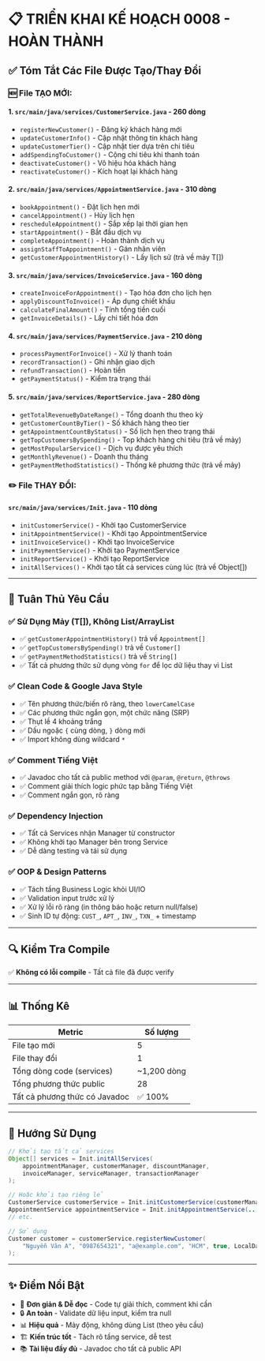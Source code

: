# 📋 TRIỂN KHAI KẾ HOẠCH 0008 - HOÀN THÀNH

## ✅ Tóm Tắt Các File Được Tạo/Thay Đổi

### 🆕 File TẠO MỚI:

#### 1. **`src/main/java/services/CustomerService.java`** - 260 dòng

- `registerNewCustomer()` - Đăng ký khách hàng mới
- `updateCustomerInfo()` - Cập nhật thông tin khách hàng
- `updateCustomerTier()` - Cập nhật tier dựa trên chi tiêu
- `addSpendingToCustomer()` - Cộng chi tiêu khi thanh toán
- `deactivateCustomer()` - Vô hiệu hóa khách hàng
- `reactivateCustomer()` - Kích hoạt lại khách hàng

#### 2. **`src/main/java/services/AppointmentService.java`** - 310 dòng

- `bookAppointment()` - Đặt lịch hẹn mới
- `cancelAppointment()` - Hủy lịch hẹn
- `rescheduleAppointment()` - Sắp xếp lại thời gian hẹn
- `startAppointment()` - Bắt đầu dịch vụ
- `completeAppointment()` - Hoàn thành dịch vụ
- `assignStaffToAppointment()` - Gán nhân viên
- `getCustomerAppointmentHistory()` - Lấy lịch sử (trả về mảy T[])

#### 3. **`src/main/java/services/InvoiceService.java`** - 160 dòng

- `createInvoiceForAppointment()` - Tạo hóa đơn cho lịch hẹn
- `applyDiscountToInvoice()` - Áp dụng chiết khấu
- `calculateFinalAmount()` - Tính tổng tiền cuối
- `getInvoiceDetails()` - Lấy chi tiết hóa đơn

#### 4. **`src/main/java/services/PaymentService.java`** - 210 dòng

- `processPaymentForInvoice()` - Xử lý thanh toán
- `recordTransaction()` - Ghi nhận giao dịch
- `refundTransaction()` - Hoàn tiền
- `getPaymentStatus()` - Kiểm tra trạng thái

#### 5. **`src/main/java/services/ReportService.java`** - 280 dòng

- `getTotalRevenueByDateRange()` - Tổng doanh thu theo kỳ
- `getCustomerCountByTier()` - Số khách hàng theo tier
- `getAppointmentCountByStatus()` - Số lịch hẹn theo trạng thái
- `getTopCustomersBySpending()` - Top khách hàng chi tiêu (trả về mảy)
- `getMostPopularService()` - Dịch vụ được yêu thích
- `getMonthlyRevenue()` - Doanh thu tháng
- `getPaymentMethodStatistics()` - Thống kê phương thức (trả về mảy)

### ✏️ File THAY ĐỔI:

#### **`src/main/java/services/Init.java`** - 110 dòng

- `initCustomerService()` - Khởi tạo CustomerService
- `initAppointmentService()` - Khởi tạo AppointmentService
- `initInvoiceService()` - Khởi tạo InvoiceService
- `initPaymentService()` - Khởi tạo PaymentService
- `initReportService()` - Khởi tạo ReportService
- `initAllServices()` - Khởi tạo tất cả services cùng lúc (trả về Object[])

---

## 🎯 Tuân Thủ Yêu Cầu

### ✅ Sử Dụng Mảy (T[]), Không List/ArrayList

- ✅ `getCustomerAppointmentHistory()` trả về `Appointment[]`
- ✅ `getTopCustomersBySpending()` trả về `Customer[]`
- ✅ `getPaymentMethodStatistics()` trả về `String[]`
- ✅ Tất cả phương thức sử dụng vòng `for` để lọc dữ liệu thay vì List

### ✅ Clean Code & Google Java Style

- ✅ Tên phương thức/biến rõ ràng, theo `lowerCamelCase`
- ✅ Các phương thức ngắn gọn, một chức năng (SRP)
- ✅ Thụt lề 4 khoảng trắng
- ✅ Dấu ngoặc `{` cùng dòng, `}` dòng mới
- ✅ Import không dùng wildcard `*`

### ✅ Comment Tiếng Việt

- ✅ Javadoc cho tất cả public method với `@param`, `@return`, `@throws`
- ✅ Comment giải thích logic phức tạp bằng Tiếng Việt
- ✅ Comment ngắn gọn, rõ ràng

### ✅ Dependency Injection

- ✅ Tất cả Services nhận Manager từ constructor
- ✅ Không khởi tạo Manager bên trong Service
- ✅ Dễ dàng testing và tái sử dụng

### ✅ OOP & Design Patterns

- ✅ Tách tầng Business Logic khỏi UI/IO
- ✅ Validation input trước xử lý
- ✅ Xử lý lỗi rõ ràng (in thông báo hoặc return null/false)
- ✅ Sinh ID tự động: `CUST_`, `APT_`, `INV_`, `TXN_` + timestamp

---

## 🔍 Kiểm Tra Compile

✅ **Không có lỗi compile** - Tất cả file đã được verify

---

## 📊 Thống Kê

| Metric                        | Số lượng    |
| ----------------------------- | ----------- |
| File tạo mới                  | 5           |
| File thay đổi                 | 1           |
| Tổng dòng code (services)     | ~1,200 dòng |
| Tổng phương thức public       | 28          |
| Tất cả phương thức có Javadoc | ✅ 100%     |

---

## 🚀 Hướng Sử Dụng

```java
// Khởi tạo tất cả services
Object[] services = Init.initAllServices(
    appointmentManager, customerManager, discountManager,
    invoiceManager, serviceManager, transactionManager
);

// Hoặc khởi tạo riêng lẻ
CustomerService customerService = Init.initCustomerService(customerManager);
AppointmentService appointmentService = Init.initAppointmentService(...);
// etc.

// Sử dụng
Customer customer = customerService.registerNewCustomer(
    "Nguyễn Văn A", "0987654321", "a@example.com", "HCM", true, LocalDate.of(1990, 1, 1)
);
```

---

## ✨ Điểm Nổi Bật

- 🎯 **Đơn giản & Dễ đọc** - Code tự giải thích, comment khi cần
- 🔒 **An toàn** - Validate dữ liệu input, kiểm tra null
- 📊 **Hiệu quả** - Mảy động, không dùng List (theo yêu cầu)
- 🏗️ **Kiến trúc tốt** - Tách rõ tầng service, dễ test
- 📚 **Tài liệu đầy đủ** - Javadoc cho tất cả public API
